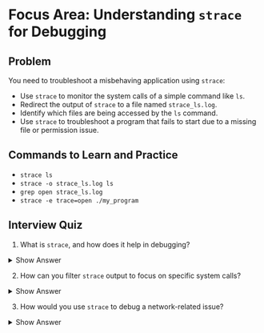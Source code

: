 # Focus Area: Understanding `strace` for Debugging

## Problem  
You need to troubleshoot a misbehaving application using `strace`:  
- Use `strace` to monitor the system calls of a simple command like `ls`.  
- Redirect the output of `strace` to a file named `strace_ls.log`.  
- Identify which files are being accessed by the `ls` command.  
- Use `strace` to troubleshoot a program that fails to start due to a missing file or permission issue.

## Commands to Learn and Practice  
- `strace ls`  
- `strace -o strace_ls.log ls`  
- `grep open strace_ls.log`  
- `strace -e trace=open ./my_program`

## Interview Quiz  

1. What is `strace`, and how does it help in debugging?  
<details>
  <summary>Show Answer</summary>
  `strace` is a debugging tool that traces system calls made by a program. It helps identify what the program is attempting to do—such as opening files, reading data, or interacting with the network—and is particularly useful for diagnosing errors like missing files, permission issues, or unexpected behavior in system interactions.
</details>

2. How can you filter `strace` output to focus on specific system calls?  
<details>
  <summary>Show Answer</summary>
  Use the `-e trace=` option followed by the system calls you’re interested in. For example, `strace -e trace=open,read,write ./my_program` will show only calls related to file opening and I/O operations.
</details>

3. How would you use `strace` to debug a network-related issue?  
<details>
  <summary>Show Answer</summary>
  You can trace network-related system calls, such as `connect`, `accept`, `send`, and `recv`. By filtering on these calls (`-e trace=connect,accept,send,recv`), you can see exactly how your application is interacting with the network, identify connection failures, or pinpoint unexpected latency.
</details>
